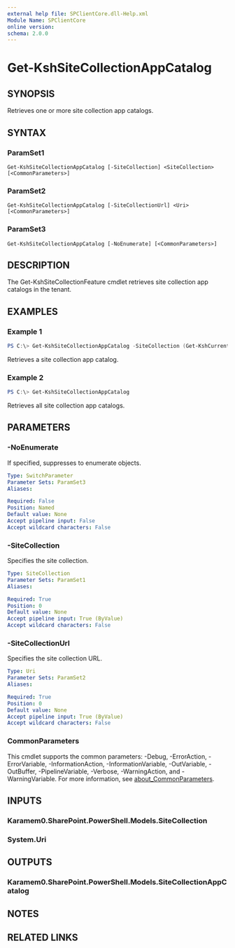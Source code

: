 ```yaml
---
external help file: SPClientCore.dll-Help.xml
Module Name: SPClientCore
online version:
schema: 2.0.0
---
```


# Get-KshSiteCollectionAppCatalog

## SYNOPSIS
Retrieves one or more site collection app catalogs.

## SYNTAX

### ParamSet1
```
Get-KshSiteCollectionAppCatalog [-SiteCollection] <SiteCollection> [<CommonParameters>]
```

### ParamSet2
```
Get-KshSiteCollectionAppCatalog [-SiteCollectionUrl] <Uri> [<CommonParameters>]
```

### ParamSet3
```
Get-KshSiteCollectionAppCatalog [-NoEnumerate] [<CommonParameters>]
```

## DESCRIPTION
The Get-KshSiteCollectionFeature cmdlet retrieves site collection app catalogs in the tenant.

## EXAMPLES

### Example 1
```powershell
PS C:\> Get-KshSiteCollectionAppCatalog -SiteCollection (Get-KshCurrentSiteCollection)
```

Retrieves a site collection app catalog.

### Example 2
```powershell
PS C:\> Get-KshSiteCollectionAppCatalog
```

Retrieves all site collection app catalogs.

## PARAMETERS

### -NoEnumerate
If specified, suppresses to enumerate objects.

```yaml
Type: SwitchParameter
Parameter Sets: ParamSet3
Aliases:

Required: False
Position: Named
Default value: None
Accept pipeline input: False
Accept wildcard characters: False
```

### -SiteCollection
Specifies the site collection.

```yaml
Type: SiteCollection
Parameter Sets: ParamSet1
Aliases:

Required: True
Position: 0
Default value: None
Accept pipeline input: True (ByValue)
Accept wildcard characters: False
```

### -SiteCollectionUrl
Specifies the site collection URL.

```yaml
Type: Uri
Parameter Sets: ParamSet2
Aliases:

Required: True
Position: 0
Default value: None
Accept pipeline input: True (ByValue)
Accept wildcard characters: False
```

### CommonParameters
This cmdlet supports the common parameters: -Debug, -ErrorAction, -ErrorVariable, -InformationAction, -InformationVariable, -OutVariable, -OutBuffer, -PipelineVariable, -Verbose, -WarningAction, and -WarningVariable. For more information, see [about_CommonParameters](http://go.microsoft.com/fwlink/?LinkID=113216).

## INPUTS

### Karamem0.SharePoint.PowerShell.Models.SiteCollection

### System.Uri

## OUTPUTS

### Karamem0.SharePoint.PowerShell.Models.SiteCollectionAppCatalog

## NOTES

## RELATED LINKS
